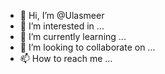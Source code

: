 - 👋 Hi, I’m @Ulasmeer
- 👀 I’m interested in ...
- 🌱 I’m currently learning ...
- 💞️ I’m looking to collaborate on ...
- 📫 How to reach me ...

<!---
Ulasmeer/Ulasmeer is a ✨ special ✨ repository because its `README.md` (this file) appears on your GitHub profile.
You can click the Preview link to take a look at your changes.
--->

